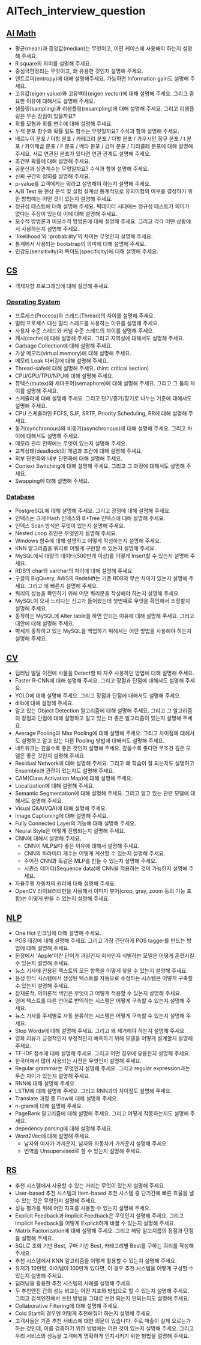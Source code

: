 # AITech_interview_question

## [AI Math](https://github.com/jaehwan-AI/AITech_interview_question/tree/main/AI%20Math)
* 평균(mean)과 중앙값(median)는 무엇이고, 어떤 케이스에 사용해야 하는지 설명해 주세요.
* R square의 의미를 설명해 주세요.
* 중심극한정리는 무엇이고, 왜 유용한 것인지 설명해 주세요.
* 엔트로피(entropy)에 대해 설명해주세요. 가능하면 Information gain도 설명해 주세요.
* 고유값(eigen value)와 고유벡터(eigen vector)에 대해 설명해 주세요. 그리고 중요한 이유에 대해서도 설명해 주세요.
* 샘플링(sampling)과 리샘플링(resampling)에 대해 설명해 주세요. 그리고 리샘플링은 무슨 장점이 있을까요?
* 확률 모형과 확률 변수에 대해 설명해 주세요.
* 누적 분포 함수와 확률 밀도 함수는 무엇일까요? 수식과 함께 설명해 주세요.
* 베르누이 분포 / 이항 분포 / 카테고리 분포 / 다항 분포 / 가우시안 정규 분포 / t 분포 / 카이제곱 분포 / F 분포 / 베타 분포 / 감마 분포 / 디리클레 분포에 대해 설명해주세요. 서로 연관된 분포가 있다면 연관 관계도 설명해 주세요.
* 조건부 확률에 대해 설명해 주세요.
* 공분산과 상관계수는 무엇일까요? 수식과 함께 설명해 주세요.
* 신뢰 구간의 정의를 설명해 주세요.
* p-value를 고객에게는 뭐라고 설명해야 하는지 설명해 주세요.
* A/B Test 등 현상 분석 및 실험 설계상 통계적으로 유의미함의 여부를 결정하기 위한 방법에는 어떤 것이 있는지 설명해 주세요.
* 정규성 테스트에 대해 설명해 주세요. 빅데이터 시대에는 정규성 테스트가 의미가 없다는 주장이 있는데 이에 대해 설명해 주세요.
* 모수적 방법론과 비모수적 방법론에 대해 설명해 주세요. 그리고 각각 어떤 상황에서 사용하는지 설명해 주세요.
* 'likelihood'와 'probability'의 차이는 무엇인지 설명해 주세요.
* 통계에서 사용되는 bootstrap의 의미에 대해 설명해 주세요.
* 민감도(sensitivity)와 특이도(specificity)에 대해 설명해 주세요.


## [CS](https://github.com/jaehwan-AI/AITech_interview_question/CS)
* 객체지향 프로그래밍에 대해 설명해 주세요.

### [Operating System](https://github.com/jaehwan-AI/AITech_interview_question/tree/main/CS/Operating%20System)
* 프로세스(Process)와 스레드(Thread)의 차이를 설명해 주세요.
* 멀티 프로세스 대신 멀티 스레드를 사용하는 이유를 설명해 주세요.
* 사용자 수준 스레드와 커널 수준 스레드의 차이를 설명해 주세요.
* 캐시(cache)에 대해 설명해 주세요. 그리고 지역성에 대해서도 설명해 주세요.
* Garbage Collection에 대해 설명해 주세요.
* 가상 메모리(virtual memory)에 대해 설명해 주세요.
* 메모리 Leak 디버깅에 대해 설명해 주세요.
* Thread-safe에 대해 설명해 주세요. (hint: critical section)
* CPU/GPU/TPU/NPU에 대해 설명해 주세요.
* 뮤텍스(mutex)와 세마포어(semaphore)에 대해 설명해 주세요. 그리고 그 둘의 차이를 설명해 주세요.
* 스케줄러에 대해 설명해 주세요. 그리고 단기/중기/장기로 나누는 기준에 대해서도 설명해 주세요.
* CPU 스케줄러인 FCFS, SJF, SRTF, Priority Scheduling, RR에 대해 설명해 주세요.
* 동기(synchronous)와 비동기(asynchronous)에 대해 설명해 주세요. 그리고 차이에 대해서도 설명해 주세요.
* 메모리 관리 전략에는 무엇이 있는지 설명해 주세요.
* 교착상태(deadlock)의 개념과 조건에 대해 설명해 주세요.
* 외부 단편화와 내부 단편화에 대해 설명해 주세요.
* Context Switching에 대해 설명해 주세요. 그리고 그 과정에 대해서도 설명해 주세요.
* Swapping에 대해 설명해 주세요.

### [Database](https://github.com/jaehwan-AI/AITech_interview_question/tree/main/CS/Database)
* PostgreSQL에 대해 설명해 주세요. 그리고 장점에 대해 설명해 주세요.
* 인덱스는 크게 Hash 인덱스와 B+Tree 인덱스에 대해 설명해 주세요.
* 인덱스 Scan 방식은 무엇이 있는지 설명해 주세요.
* Nested Loop 조인은 무엇인지 설명해 주세요.
* Windows 함수에 대해 설명하고 어떻게 작성하는지 설명해 주세요.
* KNN 알고리즘을 쿼리로 어떻게 구현할 수 있는지 설명해 주세요.
* MySQL에서 대량의 데이터(500만개 이상)를 어떻게 Insert할 수 있는지 설명해 주세요.
* RDB의 char와 varchar의 차이에 대해 설명해 주세요.
* 구글의 BigQuery, AWS의 Redshift는 기존 RDB와 무슨 차이가 있는지 설명해 주세요. 그리고 왜 빠른지 설명해 주세요.
* 쿼리의 성능을 확인하기 위해 어떤 쿼리문을 작성해야 하는지 설명해 주세요.
* MySQL이 요새 느리다는 신고가 들어왔는데 첫번째로 무엇을 확인해서 조정할지 설명해 주세요.
* 동작하는 MySQL에 Alter table을 하면 안되는 이유에 대해 설명해 주세요. 그리고 대안에 대해 설명해 주세요.
* 빡세게 동작하고 있는 MySQL을 백업하기 위해서는 어떤 방법을 사용해야 하는지 설명해 주세요.


## [CV](https://github.com/jaehwan-AI/AITech_interview_question/CV)
* 딥러닝 발달 이전에 사물을 Detect할 때 자주 사용하던 방법에 대해 설명해 주세요.
* Faster R-CNN에 대해 설명해 주세요. 그리고 장점과 단점에 대해서도 설명해 주세요.
* YOLO에 대해 설명해 주세요. 그리고 장점과 단점에 대해서도 설명해 주세요.
* dlib에 대해 설명해 주세요.
* 알고 있는 Object Detection 알고리즘에 대해 설명해 주세요. 그리고 그 알고리즘의 장점과 단점에 대해 설명하고 알고 있는 더 좋은 알고리즘이 있는지 설명해 주세요.
* Average Pooling과 Max Pooling에 대해 설명해 주세요. 그리고 차이점에 대해서도 설명하고 알고 있는 다른 Pooling 방법에 대해서도 설명해 주세요.
* 네트워크는 깊을수록 좋은 것인지 설명해 주세요. 깊을수록 좋다면 무조건 깊은 모델은 좋은 것인지 설명해 주세요.
* Residual Network에 대해 설명해 주세요. 그리고 왜 학습이 잘 되는지도 설명하고 Ensemble과 관련이 있는지도 설명해 주세요.
* CAM(Class Activation Map)에 대해 설명해 주세요.
* Localization에 대해 설명해 주세요.
* Semantic Segmentation에 대해 설명해 주세요. 그리고 알고 있는 관련 모델에 대해서도 설명해 주세요.
* Visual Q&A(VQA)에 대해 설명해 주세요.
* Image Captioning에 대해 설명해 주세요.
* Fully Connected Layer의 기능에 대해 설명해 주세요.
* Neural Style은 어떻게 진행되는지 설명해 주세요.
* CNN에 대해서 설명해 주세요.
  * CNN이 MLP보다 좋은 이유에 대해서 설명해 주세요.
  * CNN의 파라미터 개수는 어떻게 계산할 수 있는지 설명해 주세요.
  * 주어진 CNN과 똑같은 MLP를 만들 수 있는지 설명해 주세요.
  * 시퀀스 데이터(Sequence data)에 CNN을 적용하는 것이 가능한지 설명해 주세요.
* 자율주행 자동차의 원리에 대해 설명해 주세요.
* OpenCV 라이브러리만을 사용해서 이미지 뷰어(crop, gray, zoom 등의 기능 포함)는 어떻게 만들 수 있는지 설명해 주세요.


## [NLP](https://github.com/jaehwan-AI/AITech_interview_question/NLP)
* One Hot 인코딩에 대해 설명해 주세요.
* POS 태깅에 대해 설명해 주세요. 그리고 가장 간단하게 POS tagger를 만드는 방법에 대해 설명해 주세요.
* 문장에서 'Apple'이란 단어가 과일인지 회사인지 식별하는 모델은 어떻게 훈련시킬 수 있는지 설명해 주세요.
* 뉴스 기사에 인용된 텍스트의 모든 항목을 어떻게 찾을 수 있는지 설명해 주세요.
* 음성 인식 시스템에서 생성된 텍스트를 자동으로 수정하는 시스템은 어떻게 구축할 수 있는지 설명해 주세요.
* 잠재론적, 의미론적 색인은 무엇이고 어떻게 적용할 수 있는지 설명해 주세요.
* 영어 텍스트를 다른 언어로 번역하는 시스템은 어떻게 구축할 수 있는지 설명해 주세요.
* 뉴스 기사를 주제별로 자동 분류하는 시스템은 어떻게 구축할 수 있는지 설명해 주세요.
* Stop Words에 대해 설명해 주세요. 그리고 왜 제거해야 하는지 설명해 주세요.
* 영화 리뷰가 긍정적인지 부정적인지 예측하기 위해 모델을 어떻게 설계할지 설명해 주세요.
* TF-IDF 점수에 대해 설명해 주세요. 그리고 어떤 경우에 유용한지 설명해 주세요.
* 한국어에서 많이 사용되는 사전은 무엇인지 설명해 주세요.
* Regular grammar는 무엇인지 설명해 주세요. 그리고 regular expression과는 무슨 차이가 있는지 설명해 주세요.
* RNN에 대해 설명해 주세요.
* LSTM에 대해 설명해 주세요. 그리고 RNN과의 차이점도 설명해 주세요.
* Translate 과정 중 Flow에 대해 설명해 주세요.
* n-gram에 대해 설명해 주세요.
* PageRank 알고리즘에 대해 설명해 주세요. 그리고 어떻게 작동하는지도 설명해 주세요.
* depedency parsing에 대해 설명해 주세요.
* Word2Vec에 대해 설명해 주세요.
  * 남자와 여자가 가까운지, 남자와 자동차가 가까운지 설명해 주세요.
  * 번역을 Unsupervised로 할 수 있는지 설명해 주세요.


## [RS](https://github.com/jaehwan-AI/AITech_interview_question/RS)
* 추천 시스템에서 사용할 수 있는 거리는 무엇이 있는지 설명해 주세요.
* User-based 추천 시스템과 Item-based 추천 시스템 중 단기간에 빠른 효율을 낼 수 있는 것은 무엇인지 설명해 주세요.
* 성능 평가를 위해 어떤 지표를 사용할 수 있는지 설명해 주세요.
* Explicit Feedback과 Implicit Feedback은 무엇인지 설명해 주세요. 그리고 Implicit Feedback을 어떻게 Explicit하게 바꿀 수 있는지 설명해 주세요.
* Matrix Factorization에 대해 설명해 주세요. 그리고 해당 알고지름의 장점과 단점을 설명해 주세요.
* SQL로 조회 기반 Best, 구매 기반 Best, 카테고리별 Best를 구하는 쿼리를 작성해 주세요.
* 추천 시스템에서 KNN 알고리즘을 어떻게 활용할 수 있는지 설명해 주세요.
* 유저가 10만명, 아이템이 100만개 있다면, 이 경우 추천 시스템을 어떻게 구성할 수 있는지 설명해 주세요.
* 딥러닝을 활용한 추천 시스템의 사례를 설명해 주세요.
* 두 추천엔진 간의 성능 비교는 어떤 지표와 방법으로 할 수 있는지 설명해 주세요. 그리고 검색엔진에서 쓰던 방법을 그대로 쓰면 되는지 안되는지도 설명해 주세요.
* Collaborative Filtering에 대해 설명해 주세요.
* Cold Start의 경우엔 어떻게 추천해줘야 하는지 설명해 주세요.
* 고객사들은 기존 추천 서비스에 대한 의문이 있습니다. 주로 매출이 실제 오르는가 하는 것인데, 이를 검증하기 위한 방법에는 어떤 것이 있는지 설명해 주세요. 그리고 우리 서비스의 성능을 고객에게 명확하게 인지시키기 위한 벙법을 설명해 주세요.

